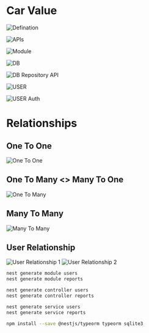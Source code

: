 # Car Value

![Defination](./.images/carvalue-defination.png)

![APIs](./.images/carvalue-apis.png)

![Module](./.images/carvalue-module.png)

![DB](./.images/carvalue-db.png)

![DB Repository API](./.images/carvalue-db-repository.png)

![USER](./.images/carvalue-user.png)

![USER Auth](./.images/carvalue-user-auth.png)

# Relationships

## One To One

![One To One](./.images/carvalue-relationships-onetoone.png)

## One To Many <> Many To One

![One To Many](./.images/carvalue-relationships-onetomany.png)

## Many To Many

![Many To Many](./.images/carvalue-relationships-manytomany.png)

## User Relationship

![User Relationship 1](./.images/carvalue-user-relationship.png)
![User Relationship 2](./.images/carvalue-user-relationship2.png)

```bash
nest generate module users
nest generate module reports

nest generate controller users
nest generate controller reports

nest generate service users
nest generate service reports
```

```bash
npm install --save @nestjs/typeorm typeorm sqlite3
```
